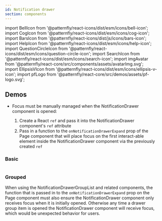```yaml
---
id: Notification drawer
section: components
---
```


import BellIcon from '@patternfly/react-icons/dist/esm/icons/bell-icon';
import CogIcon from '@patternfly/react-icons/dist/esm/icons/cog-icon';
import BarsIcon from '@patternfly/react-icons/dist/js/icons/bars-icon';
import HelpIcon from '@patternfly/react-icons/dist/esm/icons/help-icon';
import QuestionCircleIcon from '@patternfly/react-icons/dist/esm/icons/question-circle-icon';
import SearchIcon from '@patternfly/react-icons/dist/esm/icons/search-icon';
import imgAvatar from '@patternfly/react-core/src/components/assets/avatarImg.svg';
import EllipsisVIcon from '@patternfly/react-icons/dist/esm/icons/ellipsis-v-icon';
import pfLogo from '@patternfly/react-core/src/demos/assets/pf-logo.svg';

## Demos

- Focus must be manually managed when the NotificationDrawer component is opened:

  1. Create a React `ref` and pass it into the NotificationDrawer component's `ref` attribute
  2. Pass in a function to the `onNotificationDrawerExpand` prop of the Page component that will place focus on the first interact-able element inside the NotificationDrawer component via the previously created `ref`

### Basic

```ts file='./examples/NotificationDrawerBasic.tsx' isFullscreen

```

### Grouped

When using the NotificationDrawerGroupList and related components, the function that is passed in to the `onNotificationDrawerExpand` prop on the Page component must also ensure the NotificationDrawer component only receives focus when it is initially opened. Otherwise any time a drawer group item is opened the NotificationDrawer component will receive focus, which would be unexpected behavior for users.

```ts file='./examples/NotificationDrawerGrouped.tsx' isFullscreen

```

